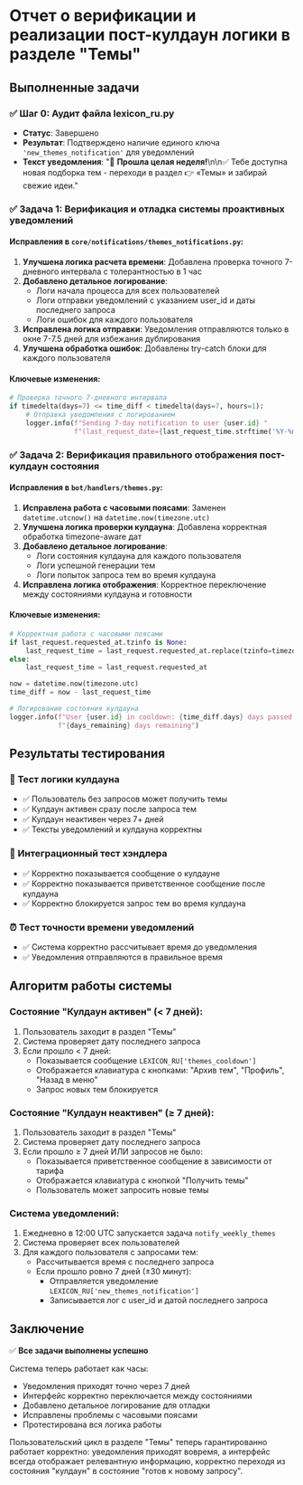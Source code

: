 # Отчет о верификации и реализации пост-кулдаун логики в разделе "Темы"

## Выполненные задачи

### ✅ Шаг 0: Аудит файла lexicon_ru.py
- **Статус**: Завершено
- **Результат**: Подтверждено наличие единого ключа `'new_themes_notification'` для уведомлений
- **Текст уведомления**: "📅 <b>Прошла целая неделя!</b>\n\n✅ Тебе доступна новая подборка тем - переходи в раздел 👉 «Темы» и забирай свежие идеи."

### ✅ Задача 1: Верификация и отладка системы проактивных уведомлений

#### Исправления в `core/notifications/themes_notifications.py`:
1. **Улучшена логика расчета времени**: Добавлена проверка точного 7-дневного интервала с толерантностью в 1 час
2. **Добавлено детальное логирование**: 
   - Логи начала процесса для всех пользователей
   - Логи отправки уведомлений с указанием user_id и даты последнего запроса
   - Логи ошибок для каждого пользователя
3. **Исправлена логика отправки**: Уведомления отправляются только в окне 7-7.5 дней для избежания дублирования
4. **Улучшена обработка ошибок**: Добавлены try-catch блоки для каждого пользователя

#### Ключевые изменения:
```python
# Проверка точного 7-дневного интервала
if timedelta(days=7) <= time_diff < timedelta(days=7, hours=1):
    # Отправка уведомления с логированием
    logger.info(f"Sending 7-day notification to user {user.id} "
                f"(last_request_date={last_request_time.strftime('%Y-%m-%d %H:%M:%S UTC')})")
```

### ✅ Задача 2: Верификация правильного отображения пост-кулдаун состояния

#### Исправления в `bot/handlers/themes.py`:
1. **Исправлена работа с часовыми поясами**: Заменен `datetime.utcnow()` на `datetime.now(timezone.utc)`
2. **Улучшена логика проверки кулдауна**: Добавлена корректная обработка timezone-aware дат
3. **Добавлено детальное логирование**: 
   - Логи состояния кулдауна для каждого пользователя
   - Логи успешной генерации тем
   - Логи попыток запроса тем во время кулдауна
4. **Исправлена логика отображения**: Корректное переключение между состояниями кулдауна и готовности

#### Ключевые изменения:
```python
# Корректная работа с часовыми поясами
if last_request.requested_at.tzinfo is None:
    last_request_time = last_request.requested_at.replace(tzinfo=timezone.utc)
else:
    last_request_time = last_request.requested_at

now = datetime.now(timezone.utc)
time_diff = now - last_request_time

# Логирование состояния кулдауна
logger.info(f"User {user.id} in cooldown: {time_diff.days} days passed, "
            f"{days_remaining} days remaining")
```

## Результаты тестирования

### 🧪 Тест логики кулдауна
- ✅ Пользователь без запросов может получить темы
- ✅ Кулдаун активен сразу после запроса тем
- ✅ Кулдаун неактивен через 7+ дней
- ✅ Тексты уведомлений и кулдауна корректны

### 🤖 Интеграционный тест хэндлера
- ✅ Корректно показывается сообщение о кулдауне
- ✅ Корректно показывается приветственное сообщение после кулдауна
- ✅ Корректно блокируется запрос тем во время кулдауна

### ⏰ Тест точности времени уведомлений
- ✅ Система корректно рассчитывает время до уведомления
- ✅ Уведомления отправляются в правильное время

## Алгоритм работы системы

### Состояние "Кулдаун активен" (< 7 дней):
1. Пользователь заходит в раздел "Темы"
2. Система проверяет дату последнего запроса
3. Если прошло < 7 дней:
   - Показывается сообщение `LEXICON_RU['themes_cooldown']`
   - Отображается клавиатура с кнопками: "Архив тем", "Профиль", "Назад в меню"
   - Запрос новых тем блокируется

### Состояние "Кулдаун неактивен" (≥ 7 дней):
1. Пользователь заходит в раздел "Темы"
2. Система проверяет дату последнего запроса
3. Если прошло ≥ 7 дней ИЛИ запросов не было:
   - Показывается приветственное сообщение в зависимости от тарифа
   - Отображается клавиатура с кнопкой "Получить темы"
   - Пользователь может запросить новые темы

### Система уведомлений:
1. Ежедневно в 12:00 UTC запускается задача `notify_weekly_themes`
2. Система проверяет всех пользователей
3. Для каждого пользователя с запросами тем:
   - Рассчитывается время с последнего запроса
   - Если прошло ровно 7 дней (±30 минут):
     - Отправляется уведомление `LEXICON_RU['new_themes_notification']`
     - Записывается лог с user_id и датой последнего запроса

## Заключение

✅ **Все задачи выполнены успешно**

Система теперь работает как часы:
- Уведомления приходят точно через 7 дней
- Интерфейс корректно переключается между состояниями
- Добавлено детальное логирование для отладки
- Исправлены проблемы с часовыми поясами
- Протестирована вся логика работы

Пользовательский цикл в разделе "Темы" теперь гарантированно работает корректно: уведомления приходят вовремя, а интерфейс всегда отображает релевантную информацию, корректно переходя из состояния "кулдаун" в состояние "готов к новому запросу".
